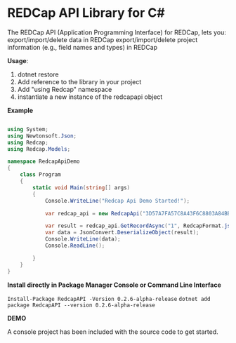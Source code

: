 # REDCap API Library for C#
The REDCap API (Application Programming Interface) for REDCap, lets you:
    export/import/delete data in REDCap
    export/import/delete project information (e.g., field names and types) in REDCap

__Usage__:

1. dotnet restore
2. Add reference to the library in your project
3. Add "using Redcap" namespace
4. instantiate a new instance of the redcapapi object

__Example__
```C# 

using System;
using Newtonsoft.Json;
using Redcap;
using Redcap.Models;

namespace RedcapApiDemo
{
    class Program
    {
        static void Main(string[] args)
        {
            Console.WriteLine("Redcap Api Demo Started!");

            var redcap_api = new RedcapApi("3D57A7FA57C8A43F6C8803A84BB3957B", "http://localhost/redcap/api/");

            var result = redcap_api.GetRecordAsync("1", RedcapFormat.json, RedcapDataType.flat, ReturnFormat.json, null, null, null, null).Result;
            var data = JsonConvert.DeserializeObject(result);
            Console.WriteLine(data);
            Console.ReadLine();

        }
    }
}

```

__Install directly in Package Manager Console or Command Line Interface__

``` Install-Package RedcapAPI -Version 0.2.6-alpha-release ```
```dotnet add package RedcapAPI --version 0.2.6-alpha-release ```

__DEMO__

A console project has been included with the source code to get started.